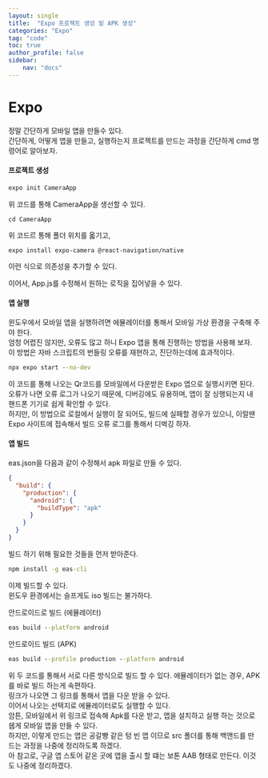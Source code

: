 ```yaml
---
layout: single
title:  "Expo 프로젝트 생성 밑 APK 생성"
categories: "Expo"
tag: "code"
toc: true
author_profile: false
sidebar:
    nav: "docs"
---
```


# Expo
정말 간단하게 모바일 앱을 만들수 있다.  
간단하게, 어떻게 앱을 만들고, 실행하는지 프로젝트를 만드는 과정을 간단하게 cmd 명령어로 알아보자.  

#### 프로젝트 생성
```cmd
expo init CameraApp
```
위 코드를 통해 CameraApp을 생선할 수 있다.  

```
cd CameraApp
```
위 코드르 통해 폴더 위치를 옯기고,  

```
expo install expo-camera @react-navigation/native
```
이런 식으로 의존성을 추가할 수 있다.  

이어서, App.js를 수정해서 원하는 로직을 집어넣을 수 있다.  

#### 앱 실행
윈도우에서 모바일 앱을 실행하려면 에뮬레이터를 통해서 모바일 가상 환경을 구축해 주야 한다.  
엄청 어렵진 않지만, 오류도 많고 하니 Expo 앱을 통해 진행하는 방법을 사용해 보자.  
이 방법은  자바 스크립트의 번들링 오류를 재현하고, 진단하는데에 효과적이다.  
```cmd
npx expo start --no-dev
```
이 코드를 통해 나오는 Qr코드를 모바일에서 다운받은 Expo 앱으로 실행시키면 된다.  
오류가 나면 오류 로그가 나오기 때문에, 디버깅에도 유용하며, 앱이 잘 싱행되는지 내 핸드폰 기기로 쉽게 확인할 수 있다.  
하지만, 이 방법으로 로컬에서 실행이 잘 되어도, 빌드에 실패할 경우가 있으니, 이럴땐 Expo 사이트에 접속해서 빌드 오류 로그를 통해서 디벅깅 하자.    

#### 앱 빌드
eas.json을 다음과 같이 수정해서 apk 파일로 만들 수 있다.  
```json
{
  "build": {
    "production": {
      "android": {
        "buildType": "apk"
      }
    }
  }
}
```

빌드 하기 위해 필요한 것들을 먼저 받아준다.  
```cmd
npm install -g eas-cli
```

이제 빌드할 수 있다.  
윈도우 환경에서는 슬프게도 iso 빌드는 불가하다.  

안드로이드로 빌드 (에뮬레이터)
```cmd
eas build --platform android
```

안드로이드 빌드 (APK)
```cmd
eas build --profile production --platform android
```

위 두 코드를 통해서 서로 다른 방식으로 빌드 할 수 있다. 
애뮬레이터가 없는 경우, APK를 바로 빌드 하는게 속편하다.  
링크가 나오면 그 링크를 통해서 앱을 다운 받을 수 있다.  
이어서 나오는 선택지로 에뮬레이터로도 실행할 수 있다.  
암튼, 모바일에서 위 링크로 접속해 Apk를 다운 받고, 앱을 설치하고 실행 하는 것으로 쉡게 모바일 앱을 만들 수 있다.  
하지만, 이렇게 만드는 앱은 공갈빵 같은 텅 빈 앱 이므로 src 폴더를 통해 백앤드를 만드는 과정을 나중에 정리하도록 하겠다.  
아 참고로, 구글 앱 스토어 같온 곳에 앱을 출시 할 떄는 보톤 AAB 형태로 만든다. 이것도 나중에 정리하겠다.  